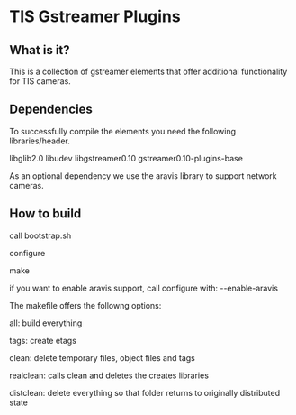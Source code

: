 
TIS Gstreamer Plugins
=====================

What is it?
-----------

This is a collection of gstreamer elements that offer additional functionality
for TIS cameras.

Dependencies
------------

To successfully compile the elements you need the following libraries/header.

libglib2.0
libudev
libgstreamer0.10
gstreamer0.10-plugins-base

As an optional dependency we use the aravis library to support network cameras.

How to build
------------

call bootstrap.sh

configure

make

if you want to enable aravis support, call configure with:
--enable-aravis



The makefile offers the followng options:

all: build everything

tags: create etags

clean: delete temporary files, object files and tags

realclean: calls clean and deletes the creates libraries

distclean: delete everything so that folder returns to originally distributed state

